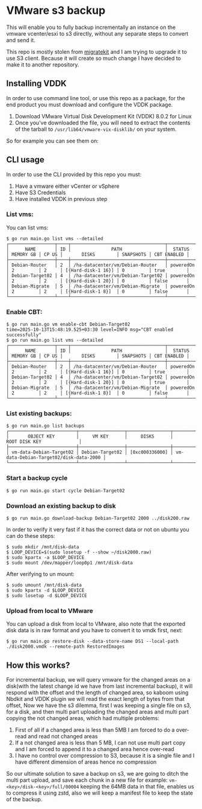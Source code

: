 # VMware s3 backup

This will enable you to fully backup incrementally an instance on the vmware vcenter/esxi to s3 directly, without any separate steps to convert and send it.

This repo is mostly stolen from [migratekit](https://github.com/vexxhost/migratekit) and I am trying to upgrade it to use S3 client. Because it will create so much change I have decided to make it to another repository.  

## Installing VDDK

In order to use command line tool, or use this repo as a package, for the end product you must download and configure the VDDK package.

1. Download VMware Virtual Disk Development Kit (VDDK) 8.0.2 for Linux
2. Once you've downloaded the file, you will need to extract the contents of the tarball to `/usr/lib64/vmware-vix-disklib/` on your system.

So for example you can see them on:

## CLI usage

In order to use the CLI provided by this repo you must:
1. Have a vmware either vCenter or vSphere
2. Have S3 Credentials
3. Have installed VDDK in previous step

### List vms:
You can list vms:
```
$ go run main.go list vms --detailed
┌─────────────────┬────┬───────────────────────────────────┬───────────┬───────────┬───────┬────────────────────┬───────────┬─────────────┐
│      NAME       │ ID │               PATH                │  STATUS   │ MEMORY GB │ CP US │       DISKS        │ SNAPSHOTS │ CBT ENABLED │
├─────────────────┼────┼───────────────────────────────────┼───────────┼───────────┼───────┼────────────────────┼───────────┼─────────────┤
│ Debian-Router   │ 2  │ /ha-datacenter/vm/Debian-Router   │ poweredOn │ 2         │ 2     │ [{Hard-disk-1 16}] │ 0         │ true        │
│ Debian-Target02 │ 4  │ /ha-datacenter/vm/Debian-Target02 │ poweredOn │ 2         │ 2     │ [{Hard-disk-1 20}] │ 0         │ false       │
│ Debian-Migrate  │ 5  │ /ha-datacenter/vm/Debian-Migrate  │ poweredOn │ 2         │ 2     │ [{Hard-disk-1 8}]  │ 0         │ false       │
└─────────────────┴────┴───────────────────────────────────┴───────────┴───────────┴───────┴────────────────────┴───────────┴─────────────┘
```
### Enable CBT:
```
$ go run main.go vm enable-cbt Debian-Target02
time=2025-10-13T15:48:19.525+03:30 level=INFO msg="CBT enabled successfully"
$ go run main.go list vms --detailed          
┌─────────────────┬────┬───────────────────────────────────┬───────────┬───────────┬───────┬────────────────────┬───────────┬─────────────┐
│      NAME       │ ID │               PATH                │  STATUS   │ MEMORY GB │ CP US │       DISKS        │ SNAPSHOTS │ CBT ENABLED │
├─────────────────┼────┼───────────────────────────────────┼───────────┼───────────┼───────┼────────────────────┼───────────┼─────────────┤
│ Debian-Router   │ 2  │ /ha-datacenter/vm/Debian-Router   │ poweredOn │ 2         │ 2     │ [{Hard-disk-1 16}] │ 0         │ true        │
│ Debian-Target02 │ 4  │ /ha-datacenter/vm/Debian-Target02 │ poweredOn │ 2         │ 2     │ [{Hard-disk-1 20}] │ 0         │ true        │
│ Debian-Migrate  │ 5  │ /ha-datacenter/vm/Debian-Migrate  │ poweredOn │ 2         │ 2     │ [{Hard-disk-1 8}]  │ 0         │ false       │
└─────────────────┴────┴───────────────────────────────────┴───────────┴───────────┴───────┴────────────────────┴───────────┴─────────────┘
```
### List existing backups:
```
$ go run main.go list backups
┌─────────────────────────┬─────────────────┬────────────────┬────────────────────────────────────────┐
│       OBJECT KEY        │     VM KEY      │     DISKS      │             ROOT DISK KEY              │
├─────────────────────────┼─────────────────┼────────────────┼────────────────────────────────────────┤
│ vm-data-Debian-Target02 │ Debian-Target02 │ [0xc000336000] │ vm-data-Debian-Target02/disk-data-2000 │
└─────────────────────────┴─────────────────┴────────────────┴────────────────────────────────────────┘
```
### Start a backup cycle
```
$ go run main.go start cycle Debian-Target02
```

### Download an existing backup to disk
```
$ go run main.go download-backup Debian-Target02 2000 ../disk200.raw
```
In order to verify it very fast if it has the correct data or not on ubuntu you can do these steps:
```
$ sudo mkdir /mnt/disk-data
$ LOOP_DEVICE=$(sudo losetup -f --show ~/disk2000.raw)
$ sudo kpartx -a $LOOP_DEVICE
$ sudo mount /dev/mapper/loop0p1 /mnt/disk-data
```
After verifying to un mount:
```
$ sudo umount /mnt/disk-data
$ sudo kpartx -d $LOOP_DEVICE
$ sudo losetup -d $LOOP_DEVICE
```

### Upload from local to VMware
You can upload a disk from local to VMware, also note that the exported disk data is in raw format and you have to convert it to vmdk first, next:
```
$ go run main.go restore-disk --data-store-name DS1 --local-path ./disk2000.vmdk --remote-path RestoredImages
```

## How this works?
For incremental backup, we will query vmware for the changed areas on a disk(with the latest change id we have from last incremental backup), it will respond with the offset and the length of changed area, so kaboom using Nbdkit and VDDK plugin we will read the exact length of bytes from that offset, Now we have the s3 dilemma, first I was keeping a single file on s3, for a disk, and then multi part uploading the changed areas and multi part copying the not changed areas, which had multiple problems:
1. First of all if a changed area is less than 5MB I am forced to do a over-read and read not changed areas
2. If a not changed area is less than 5 MB, I can not use multi part copy and I am forced to append it to a changed area hence over-read
3. I have no control over compression to S3, because it is a single file and I have different dimension of areas hence no compression

So our ultimate solution to save a backup on s3, we are going to ditch the multi part upload, and save each chunk in a new file for example: `vm-<key>/disk-<key>/full/00004` keeping the 64MB data in that file, enables us to compress it using zstd, also we will keep a manifest file to keep the state of the backup.

